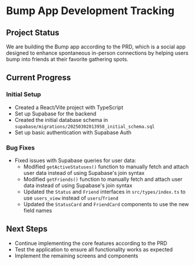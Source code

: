 # Bump App Development Tracking

## Project Status

We are building the Bump app according to the PRD, which is a social app designed to enhance spontaneous in-person connections by helping users bump into friends at their favorite gathering spots.

## Current Progress

### Initial Setup
- Created a React/Vite project with TypeScript
- Set up Supabase for the backend
- Created the initial database schema in `supabase/migrations/20250302013958_initial_schema.sql`
- Set up basic authentication with Supabase Auth

### Bug Fixes
- Fixed issues with Supabase queries for user data:
  - Modified `getActiveStatuses()` function to manually fetch and attach user data instead of using Supabase's join syntax
  - Modified `getFriends()` function to manually fetch and attach user data instead of using Supabase's join syntax
  - Updated the `Status` and `Friend` interfaces in `src/types/index.ts` to use `users_view` instead of `users`/`friend`
  - Updated the `StatusCard` and `FriendCard` components to use the new field names

## Next Steps
- Continue implementing the core features according to the PRD
- Test the application to ensure all functionality works as expected
- Implement the remaining screens and components